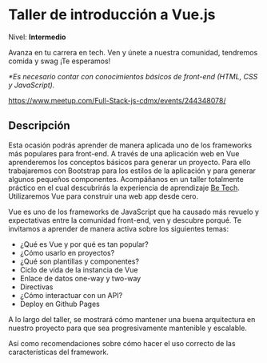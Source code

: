 # Taller de introducción a Vue.js
Nivel: **Intermedio**

Avanza en tu carrera en tech. Ven y únete a nuestra comunidad, tendremos comida y swag ¡Te esperamos!

_*Es necesario contar con conocimientos básicos de front-end (HTML, CSS y JavaScript)._

https://www.meetup.com/Full-Stack-js-cdmx/events/244348078/

## Descripción
Esta ocasión podrás aprender de manera aplicada uno de los frameworks más populares para front-end. A través de una aplicación web en Vue aprenderemos los conceptos básicos para generar un proyecto. Para ello trabajaremos con Bootstrap para los estilos de la aplicación y para generar algunos pequeños componentes. Acompáñanos en un taller totalmente práctico en el cual descubrirás la experiencia de aprendizaje [Be Tech](http://betech.bedu.org/). Utilizaremos Vue para construir una web app desde cero.

Vue es uno de los frameworks de JavaScript que ha causado más revuelo y expectativas entre la comunidad front-end, ven y descubre porqué. Te invitamos a aprender de manera activa sobre los siguientes temas:

- ¿Qué es Vue y por qué es tan popular?
- ¿Cómo usarlo en proyectos?
- ¿Qué son plantillas y componentes?
- Ciclo de vida de la instancia de Vue
- Enlace de datos one-way y two-way
- Directivas
- ¿Cómo interactuar con un API?
- Deploy en Github Pages

A lo largo del taller, se mostrará cómo mantener una buena arquitectura en nuestro proyecto para que sea progresivamente mantenible y escalable.

Así como recomendaciones sobre cómo hacer el uso correcto de las características del framework.
